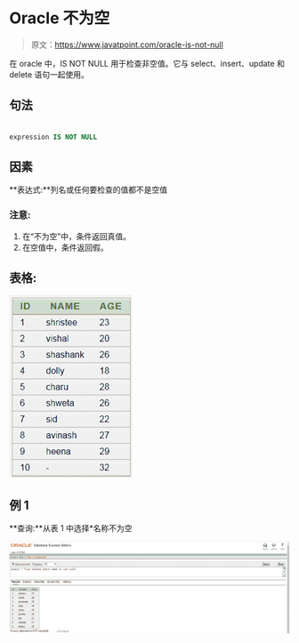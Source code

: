 # Oracle 不为空

> 原文：<https://www.javatpoint.com/oracle-is-not-null>

在 oracle 中，IS NOT NULL 用于检查非空值。它与 select、insert、update 和 delete 语句一起使用。

## 句法

```sql

expression IS NOT NULL

```

## 因素

**表达式:**列名或任何要检查的值都不是空值

### 注意:

1.  在“不为空”中，条件返回真值。
2.  在空值中，条件返回假。

## 表格:

![ORACLE IS NOT NULL](img/e99bbd4ab6d0e4b3bf336ab70e1a1a95.png)

## 例 1

**查询:**从表 1 中选择*名称不为空

![ORACLE IS NOT NULL](img/4a6292d1074037fed3eed32e26bbb03d.png)